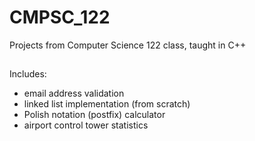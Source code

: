 # CMPSC_122
Projects from Computer Science 122 class, taught in C++
##
Includes:
- email address validation
- linked list implementation (from scratch)
- Polish notation (postfix) calculator
- airport control tower statistics 

